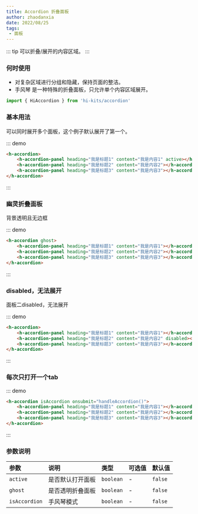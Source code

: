 ```yaml
---
title: Accordion 折叠面板
author: zhaodanxia
date: 2022/08/25
tags:
 - 面板
---
```

::: tip
可以折叠/展开的内容区域。
:::
### 何时使用
- 对复杂区域进行分组和隐藏，保持页面的整洁。
- 手风琴 是一种特殊的折叠面板，只允许单个内容区域展开。
```ts
import { HiAccordion } from 'hi-kits/accordion'
```

### 基本用法

可以同时展开多个面板，这个例子默认展开了第一个。

::: demo
```html
<h-accordion>
    <h-accordion-panel heading="我是标题1" content="我是内容1" active></h-accordion-panel>
    <h-accordion-panel heading="我是标题2" content="我是内容2"></h-accordion-panel>
    <h-accordion-panel heading="我是标题3" content="我是内容3"></h-accordion-panel>
</h-accordion>

```
:::


### 幽灵折叠面板

背景透明且无边框

::: demo
```html
<h-accordion ghost>
    <h-accordion-panel heading="我是标题1" content="我是内容1"></h-accordion-panel>
    <h-accordion-panel heading="我是标题2" content="我是内容2"></h-accordion-panel>
    <h-accordion-panel heading="我是标题3" content="我是内容3"></h-accordion-panel>
</h-accordion>
```
:::

### disabled，无法展开
面板二disabled，无法展开

::: demo
```html
<h-accordion>
    <h-accordion-panel heading="我是标题1" content="我是内容1"></h-accordion-panel>
    <h-accordion-panel heading="我是标题2" content="我是内容2" disabled></h-accordion-panel>
    <h-accordion-panel heading="我是标题3" content="我是内容3"></h-accordion-panel>
</h-accordion>

```
:::



### 每次只打开一个tab

::: demo
```html
<h-accordion isAccordion onsubmit="handleAccordion()">
    <h-accordion-panel heading="我是标题1" content="我是内容1"></h-accordion-panel>
    <h-accordion-panel heading="我是标题2" content="我是内容2"></h-accordion-panel>
    <h-accordion-panel heading="我是标题3" content="我是内容3"></h-accordion-panel>
</h-accordion>

```
:::
### 参数说明

|参数|说明|类型|可选值|默认值
|:--|:--|:--|:-----|:---
| `active`| 是否默认打开面板 |  `boolean` | - | `false`
| `ghost`| 是否透明折叠面板 |  `boolean` | - | `false`
| `isAccordion`| 手风琴模式 |  `boolean` | - | `false`

